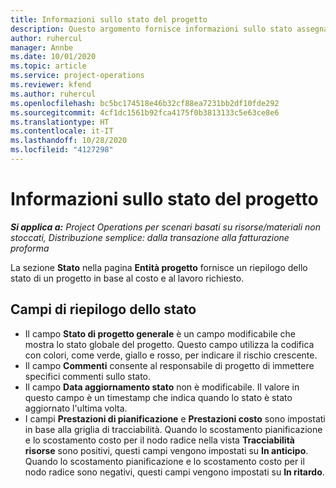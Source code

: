```yaml
---
title: Informazioni sullo stato del progetto
description: Questo argomento fornisce informazioni sullo stato assegnato ai progetti in Dynamics 365 Project Operations.
author: ruhercul
manager: Annbe
ms.date: 10/01/2020
ms.topic: article
ms.service: project-operations
ms.reviewer: kfend
ms.author: ruhercul
ms.openlocfilehash: bc5bc174518e46b32cf88ea7231bb2df10fde292
ms.sourcegitcommit: 4cf1dc1561b92fca4175f0b3813133c5e63ce8e6
ms.translationtype: HT
ms.contentlocale: it-IT
ms.lasthandoff: 10/28/2020
ms.locfileid: "4127298"
---
```

# <a name="understand-project-status"></a>Informazioni sullo stato del progetto

_**Si applica a:** Project Operations per scenari basati su risorse/materiali non stoccati, Distribuzione semplice: dalla transazione alla fatturazione proforma_


La sezione **Stato** nella pagina **Entità progetto** fornisce un riepilogo dello stato di un progetto in base al costo e al lavoro richiesto.


## <a name="status-summary-fields"></a>Campi di riepilogo dello stato

- Il campo **Stato di progetto generale** è un campo modificabile che mostra lo stato globale del progetto. Questo campo utilizza la codifica con colori, come verde, giallo e rosso, per indicare il rischio crescente. 
- Il campo **Commenti** consente al responsabile di progetto di immettere specifici commenti sullo stato. 
- Il campo **Data aggiornamento stato** non è modificabile. Il valore in questo campo è un timestamp che indica quando lo stato è stato aggiornato l'ultima volta.
- I campi **Prestazioni di pianificazione** e **Prestazioni costo** sono impostati in base alla griglia di tracciabilità. Quando lo scostamento pianificazione e lo scostamento costo per il nodo radice nella vista **Tracciabilità risorse** sono positivi, questi campi vengono impostati su **In anticipo**. Quando lo scostamento pianificazione e lo scostamento costo per il nodo radice sono negativi, questi campi vengono impostati su **In ritardo**.
